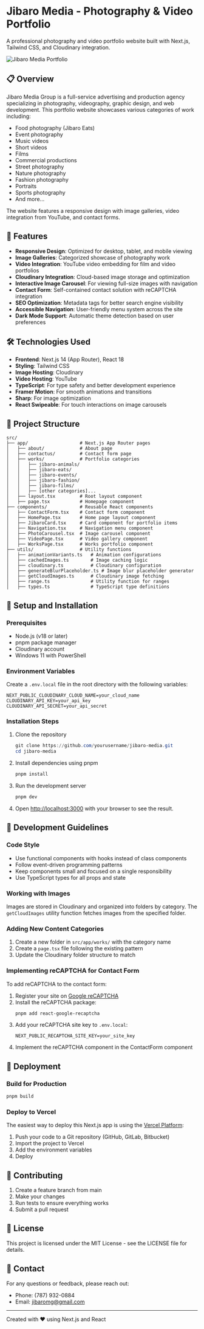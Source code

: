 # Jibaro Media - Photography & Video Portfolio

A professional photography and video portfolio website built with Next.js, Tailwind CSS, and Cloudinary integration.

![Jibaro Media Portfolio](https://res.cloudinary.com/drc0myo7z/image/upload/c_scale,w_720/v1705793107/Jibaro-Works/logo2_opokyt.jpg)

## 📋 Overview

Jibaro Media Group is a full-service advertising and production agency specializing in photography, videography, graphic design, and web development. This portfolio website showcases various categories of work including:

- Food photography (Jibaro Eats)
- Event photography
- Music videos
- Short videos
- Films
- Commercial productions
- Street photography
- Nature photography
- Fashion photography
- Portraits
- Sports photography
- And more...

The website features a responsive design with image galleries, video integration from YouTube, and contact forms.

## 🚀 Features

- **Responsive Design**: Optimized for desktop, tablet, and mobile viewing
- **Image Galleries**: Categorized showcase of photography work
- **Video Integration**: YouTube video embedding for film and video portfolios
- **Cloudinary Integration**: Cloud-based image storage and optimization
- **Interactive Image Carousel**: For viewing full-size images with navigation
- **Contact Form**: Self-contained contact solution with reCAPTCHA integration
- **SEO Optimization**: Metadata tags for better search engine visibility
- **Accessible Navigation**: User-friendly menu system across the site
- **Dark Mode Support**: Automatic theme detection based on user preferences

## 🛠️ Technologies Used

- **Frontend**: Next.js 14 (App Router), React 18
- **Styling**: Tailwind CSS
- **Image Hosting**: Cloudinary
- **Video Hosting**: YouTube
- **TypeScript**: For type safety and better development experience
- **Framer Motion**: For smooth animations and transitions
- **Sharp**: For image optimization
- **React Swipeable**: For touch interactions on image carousels

## 📂 Project Structure

```
src/
├── app/                   # Next.js App Router pages
│   ├── about/             # About page
│   ├── contactus/         # Contact form page
│   ├── works/             # Portfolio categories
│   │   ├── jibaro-animals/
│   │   ├── jibaro-eats/
│   │   ├── jibaro-events/
│   │   ├── jibaro-fashion/
│   │   ├── jibaro-films/
│   │   ├── [other categories]...
│   ├── layout.tsx         # Root layout component
│   ├── page.tsx           # Homepage component
├── components/            # Reusable React components
│   ├── ContactForm.tsx    # Contact form component
│   ├── HomePage.tsx       # Home page layout component
│   ├── JibaroCard.tsx     # Card component for portfolio items
│   ├── Navigation.tsx     # Navigation menu component
│   ├── PhotoCarousel.tsx  # Image carousel component
│   ├── VideoPage.tsx      # Video gallery component
│   ├── WorksPage.tsx      # Works portfolio component
├── utils/                 # Utility functions
│   ├── animationVariants.ts   # Animation configurations
│   ├── cachedImages.ts        # Image caching logic
│   ├── cloudinary.ts          # Cloudinary configuration
│   ├── generateBlurPlaceholder.ts # Image blur placeholder generator
│   ├── getCloudImages.ts      # Cloudinary image fetching
│   ├── range.ts               # Utility function for ranges
│   ├── types.ts               # TypeScript type definitions
```

## 🔧 Setup and Installation

### Prerequisites

- Node.js (v18 or later)
- pnpm package manager
- Cloudinary account
- Windows 11 with PowerShell

### Environment Variables

Create a `.env.local` file in the root directory with the following variables:

```
NEXT_PUBLIC_CLOUDINARY_CLOUD_NAME=your_cloud_name
CLOUDINARY_API_KEY=your_api_key
CLOUDINARY_API_SECRET=your_api_secret
```

### Installation Steps

1. Clone the repository

   ```powershell
   git clone https://github.com/yourusername/jibaro-media.git
   cd jibaro-media
   ```

2. Install dependencies using pnpm

   ```powershell
   pnpm install
   ```

3. Run the development server

   ```powershell
   pnpm dev
   ```

4. Open [http://localhost:3000](http://localhost:3000) with your browser to see the result.

## 📝 Development Guidelines

### Code Style

- Use functional components with hooks instead of class components
- Follow event-driven programming patterns
- Keep components small and focused on a single responsibility
- Use TypeScript types for all props and state

### Working with Images

Images are stored in Cloudinary and organized into folders by category. The `getCloudImages` utility function fetches images from the specified folder.

### Adding New Content Categories

1. Create a new folder in `src/app/works/` with the category name
2. Create a `page.tsx` file following the existing pattern
3. Update the Cloudinary folder structure to match

### Implementing reCAPTCHA for Contact Form

To add reCAPTCHA to the contact form:

1. Register your site on [Google reCAPTCHA](https://www.google.com/recaptcha)
2. Install the reCAPTCHA package:
   ```powershell
   pnpm add react-google-recaptcha
   ```
3. Add your reCAPTCHA site key to `.env.local`:
   ```
   NEXT_PUBLIC_RECAPTCHA_SITE_KEY=your_site_key
   ```
4. Implement the reCAPTCHA component in the ContactForm component

## 🚢 Deployment

### Build for Production

```powershell
pnpm build
```

### Deploy to Vercel

The easiest way to deploy this Next.js app is using the [Vercel Platform](https://vercel.com):

1. Push your code to a Git repository (GitHub, GitLab, Bitbucket)
2. Import the project to Vercel
3. Add the environment variables
4. Deploy

## 🤝 Contributing

1. Create a feature branch from main
2. Make your changes
3. Run tests to ensure everything works
4. Submit a pull request

## 📄 License

This project is licensed under the MIT License - see the LICENSE file for details.

## 👥 Contact

For any questions or feedback, please reach out:

- Phone: (787) 932-0884
- Email: jibaromg@gmail.com

---

Created with ❤️ using Next.js and React
